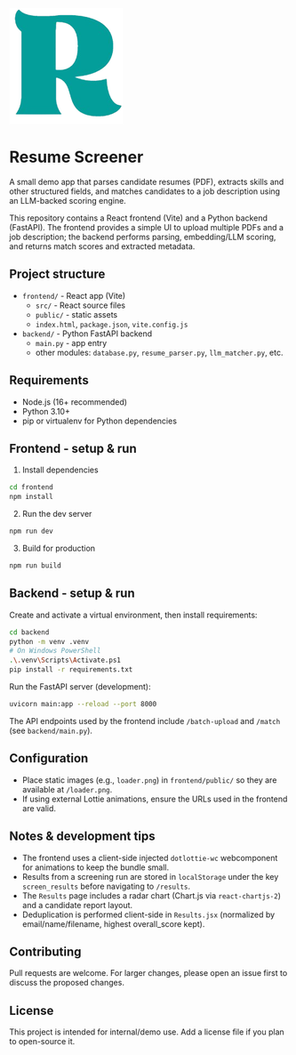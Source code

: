 ![Loader animation](/frontend/public/loader.png)
# Resume Screener

A small demo app that parses candidate resumes (PDF), extracts skills and other structured fields, and matches candidates to a job description using an LLM-backed scoring engine.

This repository contains a React frontend (Vite) and a Python backend (FastAPI). The frontend provides a simple UI to upload multiple PDFs and a job description; the backend performs parsing, embedding/LLM scoring, and returns match scores and extracted metadata.

## Project structure

- `frontend/` - React app (Vite)
  - `src/` - React source files
  - `public/` - static assets
  - `index.html`, `package.json`, `vite.config.js`
- `backend/` - Python FastAPI backend
  - `main.py` - app entry
  - other modules: `database.py`, `resume_parser.py`, `llm_matcher.py`, etc.

## Requirements

- Node.js (16+ recommended)
- Python 3.10+
- pip or virtualenv for Python dependencies

## Frontend - setup & run

1. Install dependencies

```bash
cd frontend
npm install
```

2. Run the dev server

```bash
npm run dev
```

3. Build for production

```bash
npm run build
```

## Backend - setup & run

Create and activate a virtual environment, then install requirements:

```bash
cd backend
python -m venv .venv
# On Windows PowerShell
.\.venv\Scripts\Activate.ps1
pip install -r requirements.txt
```

Run the FastAPI server (development):

```bash
uvicorn main:app --reload --port 8000
```

The API endpoints used by the frontend include `/batch-upload` and `/match` (see `backend/main.py`).

## Configuration

- Place static images (e.g., `loader.png`) in `frontend/public/` so they are available at `/loader.png`.
- If using external Lottie animations, ensure the URLs used in the frontend are valid.

## Notes & development tips

- The frontend uses a client-side injected `dotlottie-wc` webcomponent for animations to keep the bundle small.
- Results from a screening run are stored in `localStorage` under the key `screen_results` before navigating to `/results`.
- The `Results` page includes a radar chart (Chart.js via `react-chartjs-2`) and a candidate report layout.
- Deduplication is performed client-side in `Results.jsx` (normalized by email/name/filename, highest overall_score kept).

## Contributing

Pull requests are welcome. For larger changes, please open an issue first to discuss the proposed changes.

## License

This project is intended for internal/demo use. Add a license file if you plan to open-source it.
